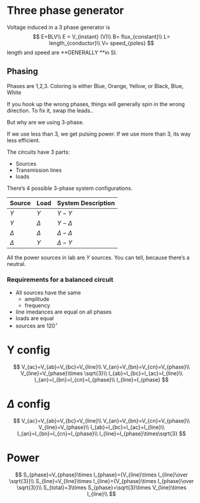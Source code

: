 # Three phase generator

Voltage induced in a 3 phase generator is
$$
E=BLV\\
E = V_{instant} (V)\\
B= flux_{constant}\\
L= length_{conductor}\\
V= speed_{poles}
$$
length and speed are **GENERALLY **in SI.

## Phasing

Phases are 1,2,3. Coloring is either Blue, Orange, Yellow, or Black, Blue, White

If you hook up the wrong phases, things will generally spin in the wrong direction. To fix it, swap the leads..

But why are we using 3-phase. 

If we use less than 3, we get pulsing power. If we use more than 3, its way less efficient.



The circuits have 3 parts:

- Sources
- Transmission lines
- loads

There’s 4 possible 3-phase system configurations.

| Source   | Load     | System Description |
| -------- | -------- | ------------------ |
| $Y$      | $Y$      | $Y-Y$              |
| $Y$      | $\Delta$ | $Y-\Delta$         |
| $\Delta$ | $\Delta$ | $\Delta-\Delta$    |
| $\Delta$ | $Y$      | $\Delta-Y$         |

All the power sources in lab are $Y$ sources. You can tell, because there’s a neutral.

### Requirements for a balanced circuit

- All sources have the same
    - amplitude
    - frequency
- line imedances are equal on all phases
- loads are equal
- sources are $120^\circ$



# Y config

$$
V_{ac}=V_{ab}=V_{bc}=V_{line}\\
V_{an}=V_{bn}=V_{cn}=V_{phase}\\
V_{line}=V_{phase}\times \sqrt{3}\\
I_{ab}=I_{bc}=I_{ac}=I_{line}\\
I_{an}=I_{bn}=I_{cn}=I_{phase}\\
I_{line}=I_{phase}
$$

# $\Delta$ config

$$
V_{ac}=V_{ab}=V_{bc}=V_{line}\\
V_{an}=V_{bn}=V_{cn}=V_{phase}\\
V_{line}=V_{phase}\\
I_{ab}=I_{bc}=I_{ac}=I_{line}\\
I_{an}=I_{bn}=I_{cn}=I_{phase}\\
I_{line}=I_{phase}\times\sqrt{3}
$$

# Power

$$
S_{phase}=V_{phase}\times I_{phase}={V_{line}\times I_{line}\over \sqrt{3}}\\
S_{line}=V_{line}\times I_{line}={V_{phase}\times I_{phase}\over \sqrt{3}}\\
S_{total}=3\times S_{phase}=\sqrt{3}\times V_{line}\times I_{line}\\
$$

